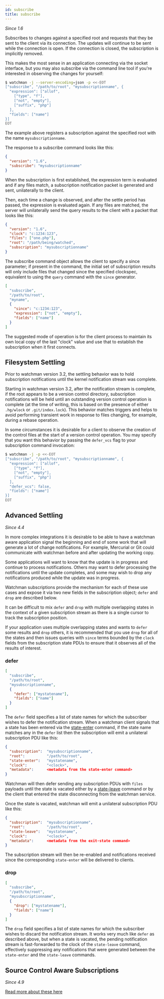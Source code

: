 ```yaml
---
id: subscribe
title: subscribe
---
```


_Since 1.6_

Subscribes to changes against a specified root and requests that they be sent
to the client via its connection. The updates will continue to be sent while
the connection is open. If the connection is closed, the subscription is
implicitly removed.

This makes the most sense in an application connecting via the socket
interface, but you may also subscribe via the command line tool if you're
interested in observing the changes for yourself:

```bash
$ watchman -j --server-encoding=json -p <<-EOT
["subscribe", "/path/to/root", "mysubscriptionname", {
  "expression": ["allof",
    ["type", "f"],
    ["not", "empty"],
    ["suffix", "php"]
  ],
  "fields": ["name"]
}]
EOT
```

The example above registers a subscription against the specified root with the
name `mysubscriptionname`.

The response to a subscribe command looks like this:

```json
{
  "version": "1.6",
  "subscribe": "mysubscriptionname"
}
```

When the subscription is first established, the expression term is evaluated
and if any files match, a subscription notification packet is generated and
sent, unilaterally to the client.

Then, each time a change is observed, and after the settle period has passed,
the expression is evaluated again. If any files are matched, the server will
unilaterally send the query results to the client with a packet that looks
like this:

```json
{
  "version": "1.6",
  "clock": "c:1234:123",
  "files": ["one.php"],
  "root": "/path/being/watched",
  "subscription": "mysubscriptionname"
}
```

The subscribe command object allows the client to specify a since parameter;
if present in the command, the initial set of subscription results will only
include files that changed since the specified clockspec, equivalent to using
the `query` command with the `since` generator.

```json
[
  "subscribe",
  "/path/to/root",
  "myname",
  {
    "since": "c:1234:123",
    "expression": ["not", "empty"],
    "fields": ["name"]
  }
]
```

The suggested mode of operation is for the client process to maintain its own
local copy of the last "clock" value and use that to establish the
subscription when it first connects.

## Filesystem Settling

Prior to watchman version 3.2, the settling behavior was to hold subscription
notifications until the kernel notification stream was complete.

Starting in watchman version 3.2, after the notification stream is complete,
if the root appears to be a version control directory, subscription
notifications will be held until an outstanding version control operation is
complete (at the time of writing, this is based on the presence of either
`.hg/wlock` or `.git/index.lock`). This behavior matches triggers and helps to
avoid performing transient work in response to files changing, for example,
during a rebase operation.

In some circumstances it is desirable for a client to observe the creation of
the control files at the start of a version control operation. You may specify
that you want this behavior by passing the `defer_vcs` flag to your
subscription command invocation:

```bash
$ watchman -j -p <<-EOT
["subscribe", "/path/to/root", "mysubscriptionname", {
  "expression": ["allof",
    ["type", "f"],
    ["not", "empty"],
    ["suffix", "php"]
  ],
  "defer_vcs": false,
  "fields": ["name"]
}]
EOT
```

## Advanced Settling

_Since 4.4_

In more complex integrations it is desirable to be able to have a watchman
aware application signal the beginning and end of some work that will generate
a lot of change notifications. For example, Mercurial or Git could communicate
with watchman before and after updating the working copy.

Some applications will want to know that the update is in progress and
continue to process notifications. Others may want to defer processing the
notifications until the update completes, and some may wish to drop any
notifications produced while the update was in progress.

Watchman subscriptions provide the mechanism for each of these use cases and
expose it via two new fields in the subscription object; `defer` and `drop`
are described below.

It can be difficult to mix `defer` and `drop` with multiple overlapping states
in the context of a given subscription stream as there is a single cursor to
track the subscription position.

If your application uses multiple overlapping states and wants to `defer` some
results and `drop` others, it is recommended that you use `drop` for all of
the states and then issues queries with `since` terms bounded by the `clock`
fields from the subscription state PDUs to ensure that it observes all of the
results of interest.

### defer

```json
[
  "subscribe",
  "/path/to/root",
  "mysubscriptionname",
  {
    "defer": ["mystatename"],
    "fields": ["name"]
  }
]
```

The `defer` field specifies a list of state names for which the subscriber
wishes to defer the notification stream. When a watchman client signals that a
state has been entered via the [state-enter](state-enter) command, if the
state name matches any in the `defer` list then the subscription will emit a
unilateral subscription PDU like this:

```json
{
  "subscription":  "mysubscriptionname",
  "root":          "/path/to/root",
  "state-enter":   "mystatename",
  "clock":         "<clock>",
  "metadata":      <metadata from the state-enter command>
}
```

Watchman will then defer sending any subscription PDUs with `files` payloads
until the state is vacated either by a [state-leave](state-leave) command or
by the client that entered the state disconnecting from the watchman service.

Once the state is vacated, watchman will emit a unilateral subscription PDU
like this:

```json
{
  "subscription":  "mysubscriptionname",
  "root":          "/path/to/root",
  "state-leave":   "mystatename",
  "clock":         "<clock>",
  "metadata":      <metadata from the exit-state command>
}
```

The subscription stream will then be re-enabled and notifications received
since the corresponding `state-enter` will be delivered to clients.

### drop

```json
[
  "subscribe",
  "/path/to/root",
  "mysubscriptionname",
  {
    "drop": ["mystatename"],
    "fields": ["name"]
  }
]
```

The `drop` field specifies a list of state names for which the subscriber
wishes to discard the notification stream. It works very much like `defer` as
described above, but when a state is vacated, the pending notification stream
is fast-forwarded to the clock of the `state-leave` command, effectively
suppressing any notifications that were generated between the `state-enter`
and the `state-leave` commands.

## Source Control Aware Subscriptions

_Since 4.9_

[Read more about these here](/watchman/docs/scm-query)
